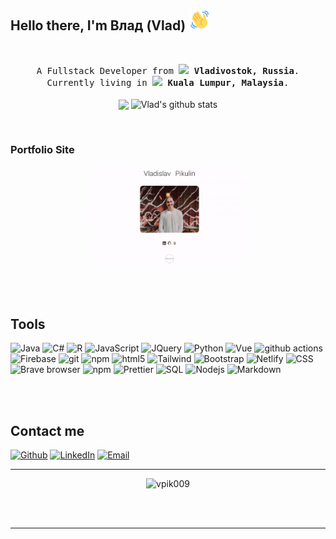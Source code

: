 
## Hello there, I'm Влад (Vlad)  <img src="./wave-hello.gif" alt="Hello GIF" width="35" height="35">
<br />



<p align="center">
  <samp>
A Fullstack Developer from <img src="https://cdn-icons-png.flaticon.com/512/4628/4628645.png" width="15"/> <b>Vladivostok, Russia</b>. Currently living in <img src="https://cdn-icons-png.flaticon.com/512/197/197581.png" width="15"/> <b>Kuala Lumpur, Malaysia</b>.
  </samp>
  <br/>
  <br/>
  <img align="center"  height="200" src="https://github-readme-stats.vercel.app/api/top-langs/?username=vpik009&theme=buefy&hide_langs_below=1" />
  <img align="center" height="200" src="https://github-readme-stats.vercel.app/api?username=vpik009&show_icons=true&theme=buefy&line_height=27" alt="Vlad's github stats"/>
</p>

<br>

### Portfolio Site

<p align="center">
  <a href="https://vpik009.github.io/portfolio/">
    <img src="./portfolio.gif" alt="Hello GIF" width="50%" height="75%">
  </a>
</p>



<br />
<br />

## Tools

<p>

  <img alt="Java" src="https://img.shields.io/badge/-Java-5382a1?style=for-the-badge&logo=webpack&logoColor=white" /> 
  <img alt="C#" src="https://img.shields.io/badge/-C%23-800080?style=for-the-badge&logo=c-sharp&logoColor=white" />
  <img alt="R" src="https://img.shields.io/badge/-R-276dc2?style=for-the-badge&logo=r&logoColor=white" />
  <img alt="JavaScript" src="https://img.shields.io/badge/-JavaScript-f0db4f?style=for-the-badge&logo=javascript&logoColor=white" />
  <img alt="JQuery" src="https://img.shields.io/badge/-JQuery-0769AD?style=for-the-badge&logo=jquery&logoColor=white" />
  <img alt="Python" src="https://img.shields.io/badge/-Python-4584b6?style=for-the-badge&logo=python&logoColor=white" />
  <img alt="Vue" src="https://img.shields.io/badge/-Vue.js-42b883?style=for-the-badge&logo=vue.js&logoColor=white" />
  <img alt="github actions" src="https://img.shields.io/badge/-Github_Actions-2088FF?style=for-the-badge&logo=github-actions&logoColor=white" />
  <img alt="Firebase" src="https://img.shields.io/badge/-Firebase-FFA611?style=for-the-badge&logo=firebase&logoColor=white" />
  <img alt="git" src="https://img.shields.io/badge/-Git-F05032?style=for-the-badge&logo=git&logoColor=white" />
  <img alt="npm" src="https://img.shields.io/badge/-NPM-CB3837?style=for-the-badge&logo=npm&logoColor=white" />
  <img alt="html5" src="https://img.shields.io/badge/-HTML5-E34F26?style=for-the-badge&logo=html5&logoColor=white" />
  <img alt="Tailwind" src="https://img.shields.io/badge/Tailwind-38B2AC?style=for-the-badge&logo=tailwind-css&logoColor=white" />
  <img alt="Bootstrap" src="https://img.shields.io/badge/Bootstrap-563D7C?style=for-the-badge&logo=bootstrap&logoColor=white" />
  <img alt="Netlify" src="https://img.shields.io/badge/Netlify-00C7B7?style=for-the-badge&logo=netlify&logoColor=white" />
  <img alt="CSS" src="https://img.shields.io/badge/-CSS-264de4?style=for-the-badge&logo=css3&logoColor=white" />
  <img alt="Brave browser" src="https://img.shields.io/badge/-Brave_Browser-FB542B?style=for-the-badge&logo=brave&logoColor=white" />
  <img alt="npm" src="https://img.shields.io/badge/-npm-CC3534?style=for-the-badge&logo=npm&logoColor=white" />
  <img alt="Prettier" src="https://img.shields.io/badge/-Prettier-F7B93E?style=for-the-badge&logo=prettier&logoColor=white" />
  <img alt="SQL" src="https://img.shields.io/badge/-SQL-00000F?style=for-the-badge&logo=mysql&logoColor=white" />
  <img alt="Nodejs" src="https://img.shields.io/badge/-Nodejs-43853d?style=for-the-badge&logo=Node.js&logoColor=white" />
  <img alt="Markdown" src="https://img.shields.io/badge/-Markdown-000000?style=for-the-badge&logo=markdown&logoColor=white" />
</p>
<br />
<br />

## Contact me
<p>
  <a href="https://github.com/vpik009" target="_blank"><img alt="Github" src="https://img.shields.io/badge/GitHub-%2312100E.svg?&style=for-the-badge&logo=Github&logoColor=white" /></a>
  <a href="https://www.linkedin.com/in/vladislav-pikulin-77335821a/" target="_blank"><img alt="LinkedIn" src="https://img.shields.io/badge/linkedin-%230077B5.svg?&style=for-the-badge&logo=linkedin&logoColor=white" /></a> 
  <a href="mailto: vpik0001@mailfence.com" target="_blank"><img alt="Email" src="https://img.shields.io/badge/vpik0001@mailfence.com-DB4437.svg?&style=for-the-badge&logo=gmail&logoColor=white"/></a> 


</p>

------------
<p align="center">
  <img src="https://komarev.com/ghpvc/?username=vpik009&label=Views&color=blue&style=flat" alt="vpik009" />
</p>

<br />
<br />


---

